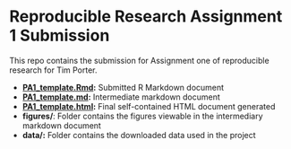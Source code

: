 Reproducible Research Assignment 1 Submission
=============================================

This repo contains the submission for Assignment one of reproducible research 
for Tim Porter.

* **[PA1_template.Rmd][1]:** Submitted R Markdown document
* **[PA1_template.md][2]:** Intermediate markdown document
* **[PA1_template.html][3]:** Final self-contained HTML document generated
* **figures/**: Folder contains the figures viewable in the intermediary 
markdown document
* **data/:** Folder contains the downloaded data used in the project

[1]: PA1_template.Rmd
[2]: PA1_template.md
[3]: PA1_template.html